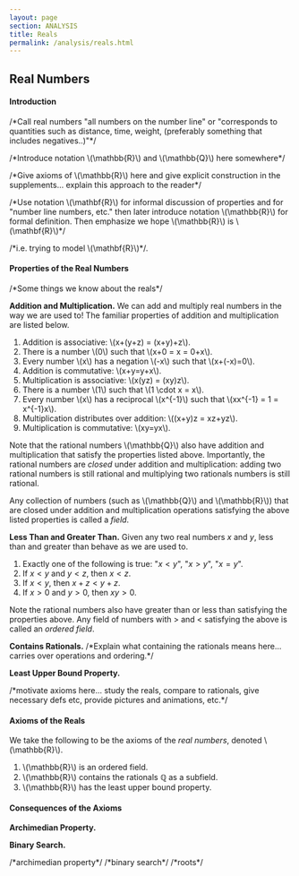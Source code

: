 ```yaml
---
layout: page
section: ANALYSIS
title: Reals
permalink: /analysis/reals.html
---
```


## Real Numbers
#### Introduction
/\*Call real numbers "all numbers on the number line" or "corresponds to quantities such as distance, time, weight, (preferably something that includes negatives..)"\*/

/\*Introduce notation \\(\mathbb{R}\\) and \\(\mathbb{Q}\\) here somewhere\*/

/\*Give axioms of \\(\mathbb{R}\\) here and give explicit construction in the supplements... explain this approach to the reader\*/

/\*Use notation \\(\mathbf{R}\\) for informal discussion of properties and for "number line numbers, etc." then later introduce notation \\(\mathbb{R}\\) for formal definition. Then emphasize we hope \\(\mathbb{R}\\) is \\(\mathbf{R}\\)\*/

/\*i.e. trying to model \\(\mathbf{R}\\)\*/.

#### Properties of the Real Numbers
/\*Some things we know about the reals\*/

**Addition and Multiplication.** We can add and multiply real numbers in the way we are used to! The familiar properties of addition and multiplication are listed below.
1. Addition is associative: \\(x+(y+z) = (x+y)+z\\).
1. There is a number \\(0\\) such that \\(x+0 = x = 0+x\\).
1. Every number \\(x\\) has a negation \\(-x\\) such that \\(x+(-x)=0\\).
1. Addition is commutative: \\(x+y=y+x\\).
1. Multiplication is associative: \\(x(yz) = (xy)z\\).
1. There is a number \\(1\\) such that \\(1 \cdot x = x\\).
1. Every number \\(x\\) has a reciprocal \\(x^{-1}\\) such that \\(xx^{-1} = 1 = x^{-1}x\\).
1. Multiplication distributes over addition: \\((x+y)z = xz+yz\\).
1. Multiplication is commutative: \\(xy=yx\\).

Note that the rational numbers \\(\mathbb{Q}\\) also have addition and multiplication that satisfy the properties listed above. Importantly, the rational numbers are *closed* under addition and multiplication: adding two rational numbers is still rational and multiplying two rationals numbers is still rational.

Any collection of numbers (such as \\(\mathbb{Q}\\) and \\(\mathbb{R}\\)) that are closed under addition and multiplication operations satisfying the above listed properties is called a *field*.

**Less Than and Greater Than.** Given any two real numbers $x$ and $y$, less than and greater than behave as we are used to.
1. Exactly one of the following is true: "$x<y$", "$x>y$", "$x=y$".
1. If $x<y$ and $y<z$, then $x<z$.
1. If $x<y$, then $x+z<y+z$.
1. If $x>0$ and $y>0$, then $xy > 0$.
 
Note the rational numbers also have greater than or less than satisfying the properties above. Any field of numbers with $>$ and $<$ satisfying the above is called an *ordered field*.

**Contains Rationals.**
/\*Explain what containing the rationals means here... carries over operations and ordering.\*/

**Least Upper Bound Property.**

/\*motivate axioms here... study the reals, compare to rationals, give necessary defs etc, provide pictures and animations, etc.\*/

#### Axioms of the Reals
We take the following to be the axioms of the *real numbers*, denoted \\(\mathbb{R}\\).
1. \\(\mathbb{R}\\) is an ordered field.
1. \\(\mathbb{R}\\) contains the rationals $\mathbb{Q}$ as a subfield.
1. \\(\mathbb{R}\\) has the least upper bound property.

#### Consequences of the Axioms
**Archimedian Property.**

**Binary Search.**

/\*archimedian property\*/
/\*binary search\*/
/\*roots\*/